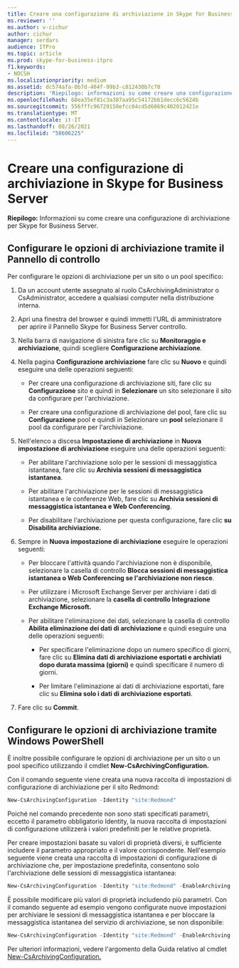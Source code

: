 ```yaml
---
title: Creare una configurazione di archiviazione in Skype for Business Server
ms.reviewer: ''
ms.author: v-cichur
author: cichur
manager: serdars
audience: ITPro
ms.topic: article
ms.prod: skype-for-business-itpro
f1.keywords:
- NOCSH
ms.localizationpriority: medium
ms.assetid: dc574afa-0b7d-404f-99b3-c812430b7c70
description: 'Riepilogo: informazioni su come creare una configurazione di archiviazione per Skype for Business Server.'
ms.openlocfilehash: 68ea35ef81c3a387aa95c54172bb1decc6c5624b
ms.sourcegitcommit: 556fffc96729150efcc04cd5d6069c402012421e
ms.translationtype: MT
ms.contentlocale: it-IT
ms.lasthandoff: 08/26/2021
ms.locfileid: "58606225"
---
```

# <a name="create-an-archiving-configuration-in-skype-for-business-server"></a>Creare una configurazione di archiviazione in Skype for Business Server

**Riepilogo:** Informazioni su come creare una configurazione di archiviazione per Skype for Business Server.
  
## <a name="configure-archiving-options-by-using-the-control-panel"></a>Configurare le opzioni di archiviazione tramite il Pannello di controllo

Per configurare le opzioni di archiviazione per un sito o un pool specifico: 
  
1. Da un account utente assegnato al ruolo CsArchivingAdministrator o CsAdministrator, accedere a qualsiasi computer nella distribuzione interna. 
    
2. Apri una finestra del browser e quindi immetti l'URL di amministratore per aprire il Pannello Skype for Business Server controllo. 
    
3. Nella barra di navigazione di sinistra fare clic su **Monitoraggio e archiviazione**, quindi scegliere **Configurazione archiviazione**.
    
4. Nella pagina **Configurazione archiviazione** fare clic su **Nuovo** e quindi eseguire una delle operazioni seguenti: 
    
   - Per creare una configurazione di archiviazione siti, fare clic su **Configurazione** sito e quindi in **Selezionare** un sito selezionare il sito da configurare per l'archiviazione.
    
   - Per creare una configurazione di archiviazione del pool, fare clic su **Configurazione** pool e quindi in Selezionare un **pool** selezionare il pool da configurare per l'archiviazione.
    
5. Nell'elenco a discesa **Impostazione di archiviazione** in **Nuova impostazione di archiviazione** eseguire una delle operazioni seguenti:
    
   - Per abilitare l'archiviazione solo per le sessioni di messaggistica istantanea, fare clic su **Archivia sessioni di messaggistica istantanea**.
    
   - Per abilitare l'archiviazione per le sessioni di messaggistica istantanea e le conferenze Web, fare clic su **Archivia sessioni di messaggistica istantanea e Web Conferencing**.
    
   - Per disabilitare l'archiviazione per questa configurazione, fare clic **su Disabilita archiviazione.**
    
6. Sempre in **Nuova impostazione di archiviazione** eseguire le operazioni seguenti:
    
   - Per bloccare l'attività quando l'archiviazione non è disponibile, selezionare la casella di controllo **Blocca sessioni di messaggistica istantanea o Web Conferencing se l'archiviazione non riesce**.
    
   - Per utilizzare i Microsoft Exchange Server per archiviare i dati di archiviazione, selezionare la **casella di controllo Integrazione Exchange Microsoft.**
    
   - Per abilitare l'eliminazione dei dati, selezionare la casella di controllo **Abilita eliminazione dei dati di archiviazione** e quindi eseguire una delle operazioni seguenti:
    
     - Per specificare l'eliminazione dopo un numero specifico di giorni, fare clic su **Elimina dati di archiviazione esportati e archiviati dopo durata massima (giorni)** e quindi specificare il numero di giorni.
    
     - Per limitare l'eliminazione ai dati di archiviazione esportati, fare clic su **Elimina solo i dati di archiviazione esportati**.
    
7. Fare clic su **Commit**.
    
## <a name="configure-archiving-options-by-using-windows-powershell"></a>Configurare le opzioni di archiviazione tramite Windows PowerShell

È inoltre possibile configurare le opzioni di archiviazione per un sito o un pool specifico utilizzando il cmdlet **New-CsArchivingConfiguration.**
  
Con il comando seguente viene creata una nuova raccolta di impostazioni di configurazione di archiviazione per il sito Redmond:
  
```PowerShell
New-CsArchivingConfiguration -Identity "site:Redmond"
```

Poiché nel comando precedente non sono stati specificati parametri, eccetto il parametro obbligatorio Identity, la nuova raccolta di impostazioni di configurazione utilizzerà i valori predefiniti per le relative proprietà. 
  
Per creare impostazioni basate su valori di proprietà diversi, è sufficiente includere il parametro appropriato e il valore corrispondente. Nell'esempio seguente viene creata una raccolta di impostazioni di configurazione di archiviazione che, per impostazione predefinita, consentono solo l'archiviazione delle sessioni di messaggistica istantanea:
  
```PowerShell
New-CsArchivingConfiguration -Identity "site:Redmond" -EnableArchiving "ImOnly"
```

È possibile modificare più valori di proprietà includendo più parametri. Con il comando seguente ad esempio vengono configurate nuove impostazioni per archiviare le sessioni di messaggistica istantanea e per bloccare la messaggistica istantanea del servizio di archiviazione, se non disponibile:
  
```PowerShell
New-CsArchivingConfiguration -Identity "site:Redmond" -EnableArchiving "ImOnly" -BlockOnArchiveFailure $True
```

Per ulteriori informazioni, vedere l'argomento della Guida relativo al cmdlet [New-CsArchivingConfiguration.](/powershell/module/skype/new-csarchivingconfiguration?view=skype-ps)